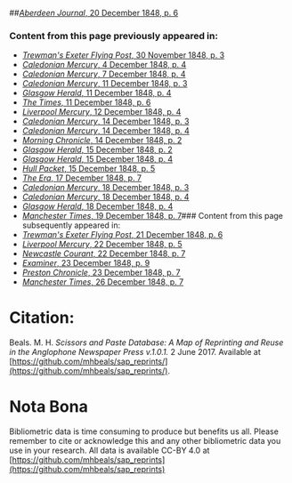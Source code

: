 ##[*Aberdeen Journal*, 20 December 1848, p. 6](https://mhbeals.github.io/sap_html/Aberdeen-Journal/Aberdeen-Journal-20-December-1848-p-6)

### Content from this page previously appeared in:
+ [*Trewman's Exeter Flying Post*, 30 November 1848, p. 3](https://mhbeals.github.io/sap_html/Trewman's-Exeter-Flying-Post/Trewman's-Exeter-Flying-Post-30-November-1848-p-3)
+ [*Caledonian Mercury*, 4 December 1848, p. 4](https://mhbeals.github.io/sap_html/Caledonian-Mercury/Caledonian-Mercury-4-December-1848-p-4)
+ [*Caledonian Mercury*, 7 December 1848, p. 4](https://mhbeals.github.io/sap_html/Caledonian-Mercury/Caledonian-Mercury-7-December-1848-p-4)
+ [*Caledonian Mercury*, 11 December 1848, p. 3](https://mhbeals.github.io/sap_html/Caledonian-Mercury/Caledonian-Mercury-11-December-1848-p-3)
+ [*Glasgow Herald*, 11 December 1848, p. 4](https://mhbeals.github.io/sap_html/Glasgow-Herald/Glasgow-Herald-11-December-1848-p-4)
+ [*The Times*, 11 December 1848, p. 6](https://mhbeals.github.io/sap_html/The-Times/The-Times-11-December-1848-p-6)
+ [*Liverpool Mercury*, 12 December 1848, p. 4](https://mhbeals.github.io/sap_html/Liverpool-Mercury/Liverpool-Mercury-12-December-1848-p-4)
+ [*Caledonian Mercury*, 14 December 1848, p. 3](https://mhbeals.github.io/sap_html/Caledonian-Mercury/Caledonian-Mercury-14-December-1848-p-3)
+ [*Caledonian Mercury*, 14 December 1848, p. 4](https://mhbeals.github.io/sap_html/Caledonian-Mercury/Caledonian-Mercury-14-December-1848-p-4)
+ [*Morning Chronicle*, 14 December 1848, p. 2](https://mhbeals.github.io/sap_html/Morning-Chronicle/Morning-Chronicle-14-December-1848-p-2)
+ [*Glasgow Herald*, 15 December 1848, p. 2](https://mhbeals.github.io/sap_html/Glasgow-Herald/Glasgow-Herald-15-December-1848-p-2)
+ [*Glasgow Herald*, 15 December 1848, p. 4](https://mhbeals.github.io/sap_html/Glasgow-Herald/Glasgow-Herald-15-December-1848-p-4)
+ [*Hull Packet*, 15 December 1848, p. 5](https://mhbeals.github.io/sap_html/Hull-Packet/Hull-Packet-15-December-1848-p-5)
+ [*The Era*, 17 December 1848, p. 7](https://mhbeals.github.io/sap_html/The-Era/The-Era-17-December-1848-p-7)
+ [*Caledonian Mercury*, 18 December 1848, p. 3](https://mhbeals.github.io/sap_html/Caledonian-Mercury/Caledonian-Mercury-18-December-1848-p-3)
+ [*Caledonian Mercury*, 18 December 1848, p. 4](https://mhbeals.github.io/sap_html/Caledonian-Mercury/Caledonian-Mercury-18-December-1848-p-4)
+ [*Glasgow Herald*, 18 December 1848, p. 4](https://mhbeals.github.io/sap_html/Glasgow-Herald/Glasgow-Herald-18-December-1848-p-4)
+ [*Manchester Times*, 19 December 1848, p. 7](https://mhbeals.github.io/sap_html/Manchester-Times/Manchester-Times-19-December-1848-p-7)### Content from this page subsequently appeared in:
+ [*Trewman's Exeter Flying Post*, 21 December 1848, p. 6](https://mhbeals.github.io/sap_html/Trewman's-Exeter-Flying-Post/Trewman's-Exeter-Flying-Post-21-December-1848-p-6)
+ [*Liverpool Mercury*, 22 December 1848, p. 5](https://mhbeals.github.io/sap_html/Liverpool-Mercury/Liverpool-Mercury-22-December-1848-p-5)
+ [*Newcastle Courant*, 22 December 1848, p. 7](https://mhbeals.github.io/sap_html/Newcastle-Courant/Newcastle-Courant-22-December-1848-p-7)
+ [*Examiner*, 23 December 1848, p. 9](https://mhbeals.github.io/sap_html/Examiner/Examiner-23-December-1848-p-9)
+ [*Preston Chronicle*, 23 December 1848, p. 7](https://mhbeals.github.io/sap_html/Preston-Chronicle/Preston-Chronicle-23-December-1848-p-7)
+ [*Manchester Times*, 26 December 1848, p. 7](https://mhbeals.github.io/sap_html/Manchester-Times/Manchester-Times-26-December-1848-p-7)
                    
# Citation: 

Beals. M. H. *Scissors and Paste Database: A Map of Reprinting and Reuse in the Anglophone Newspaper Press v.1.0.1.* 2 June 2017. Available at [https://github.com/mhbeals/sap_reprints/](https://github.com/mhbeals/sap_reprints/). 
                    
# Nota Bona

Bibliometric data is time consuming to produce but benefits us all. Please remember to cite or acknowledge this and any other bibliometric data you use in your research. All data is available CC-BY 4.0 at [https://github.com/mhbeals/sap_reprints](https://github.com/mhbeals/sap_reprints)